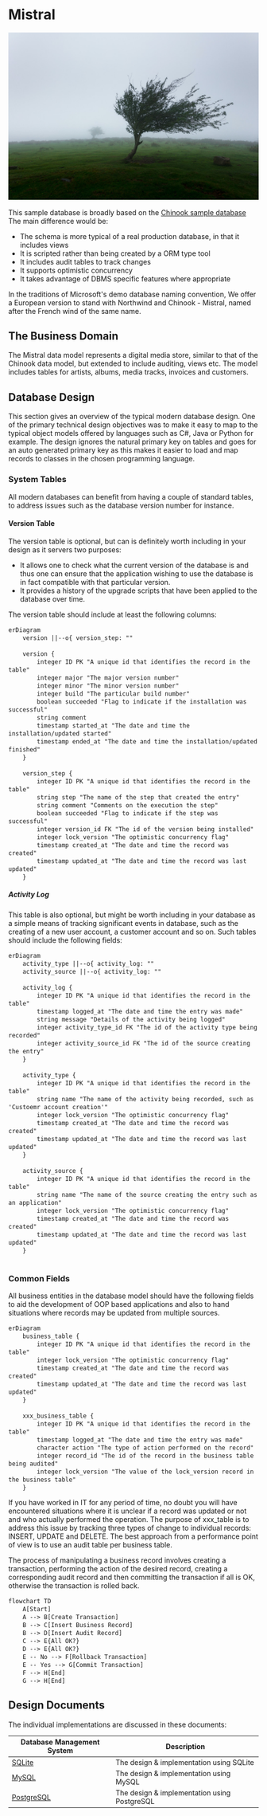 # Mistral

![Wind](splash.jpg)

This sample database is broadly based on the [Chinook sample database](https://github.com/lerocha/chinook-database) The
main difference would be:

- The schema is more typical of a real production database, in that it includes views
- It is scripted rather than being created by a ORM type tool
- It includes audit tables to track changes 
- It supports optimistic concurrency
- It takes advantage of DBMS specific features where appropriate

In the traditions of Microsoft's demo database naming convention, We offer a European version to stand with Northwind 
and Chinook - Mistral, named after the French wind of the same name.

## The Business Domain

The Mistral data model represents a digital media store, similar to that of the Chinook data model, but extended to 
include auditing, views etc. The model includes tables for artists, albums, media tracks, invoices and customers.

## Database Design

This section gives an overview of the typical modern database design. One of the primary technical design objectives 
was to make it easy to map to the typical object models offered by languages such as C#, Java or Python for example. The 
design ignores the natural primary key on tables and goes for an auto generated primary key as this makes it easier to 
load and map records to classes in the chosen programming language.

### System Tables

All modern databases can benefit from having a couple of standard tables, to address issues such as the database 
version number for instance. 

#### Version Table

The version table is optional, but can is definitely worth including in your design as it servers two purposes:

- It allows one to check what the current version of the database is and thus one can ensure that the application wishing to use the database is in fact compatible with that particular version.
- It provides a history of the upgrade scripts that have been applied to the database over time.

The version table should include at least the following columns:

```mermaid
erDiagram
    version ||--o{ version_step: ""

    version {
        integer ID PK "A unique id that identifies the record in the table"
        integer major "The major version number"
        integer minor "The minor version number"
        integer build "The particular build number"
        boolean succeeded "Flag to indicate if the installation was successful"        
        string comment
        timestamp started_at "The date and time the installation/updated started"
        timestamp ended_at "The date and time the installation/updated finished"
    }
    
    version_step {
        integer ID PK "A unique id that identifies the record in the table"
        string step "The name of the step that created the entry"
        string comment "Comments on the execution the step"
        boolean succeeded "Flag to indicate if the step was successful"
        integer version_id FK "The id of the version being installed"
        integer lock_version "The optimistic concurrency flag" 
        timestamp created_at "The date and time the record was created"
        timestamp updated_at "The date and time the record was last updated"
    }
```

##### Activity Log

This table is also optional, but might be worth including in your database as a simple means of tracking significant 
events in database, such as the creating of a new user account, a customer account and so on. Such tables should 
include the following fields:

```mermaid
erDiagram
    activity_type ||--o{ activity_log: ""
    activity_source ||--o{ activity_log: ""
    
    activity_log {
        integer ID PK "A unique id that identifies the record in the table"
        timestamp logged_at "The date and time the entry was made"
        string message "Details of the activity being logged"
        integer activity_type_id FK "The id of the activity type being recorded"
        integer activity_source_id FK "The id of the source creating the entry"
    }
    
    activity_type {
        integer ID PK "A unique id that identifies the record in the table"
        string name "The name of the activity being recorded, such as 'Custoemr account creation'"
        integer lock_version "The optimistic concurrency flag" 
        timestamp created_at "The date and time the record was created"
        timestamp updated_at "The date and time the record was last updated"
    }

    activity_source {
        integer ID PK "A unique id that identifies the record in the table"
        string name "The name of the source creating the entry such as an application"
        integer lock_version "The optimistic concurrency flag" 
        timestamp created_at "The date and time the record was created"
        timestamp updated_at "The date and time the record was last updated"
    }
    
```

### Common Fields

All business entities in the database model should have the following fields to aid the development of OOP based 
applications and also to hand situations where records may be updated from multiple sources.

```mermaid
erDiagram
    business_table {
        integer ID PK "A unique id that identifies the record in the table"
        integer lock_version "The optimistic concurrency flag" 
        timestamp created_at "The date and time the record was created"
        timestamp updated_at "The date and time the record was last updated"
    }
    
    xxx_business_table {
        integer ID PK "A unique id that identifies the record in the table"
        timestamp logged_at "The date and time the entry was made"
        character action "The type of action performed on the record"
        integer record_id "The id of the record in the business table being audited"
        integer lock_version "The value of the lock_version record in the business table" 
    }
```

If you have worked in IT for any period of time, no doubt you will have encountered situations where it is unclear if 
a record was updated or not and who actually performed the operation. The purpose of xxx_table is to address this issue 
by tracking three types of change to individual records: INSERT, UPDATE and DELETE. The best approach from a performance 
point of view is to use an audit table per business table.

The process of manipulating a business record involves creating a transaction, performing the action of the desired 
record, creating a corresponding audit record and then committing the transaction if all is OK, otherwise the 
transaction is rolled back.

```mermaid
flowchart TD
    A[Start]
    A --> B[Create Transaction]
    B --> C[Insert Business Record]
    B --> D[Insert Audit Record]
    C --> E{All OK?}
    D --> E{All OK?}
    E -- No --> F[Rollback Transaction]
    E -- Yes --> G[Commit Transaction]
    F --> H[End]
    G --> H[End]    
```

## Design Documents

The individual implementations are discussed in these documents:

| Database Management System       | Description                                  |
|----------------------------------|----------------------------------------------|
| [SQLite](docs/sqlite.md)         | The design & implementation using SQLite     |
| [MySQL](docs/mysql.md)           | The design & implementation using MySQL      |
| [PostgreSQL](docs/postgresql.md) | The design & implementation using PostgreSQL |

